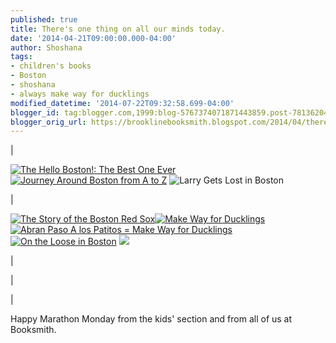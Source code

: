 ```yaml
---
published: true
title: There's one thing on all our minds today.
date: '2014-04-21T09:00:00.000-04:00'
author: Shoshana
tags:
- children's books
- Boston
- shoshana
- always make way for ducklings
modified_datetime: '2014-07-22T09:32:58.699-04:00'
blogger_id: tag:blogger.com,1999:blog-5767374071871443859.post-7813620478664123932
blogger_orig_url: https://brooklinebooksmith.blogspot.com/2014/04/theres-one-thing-on-all-our-minds-today.html
---
```

|

[![](https://images.booksense.com/images/books/008/943/FC9780981943008.JPG "The Hello Boston!: The Best One Ever")](https://www.brooklinebooksmith-shop.com/book/v/9780981943008)  [![](https://images.booksense.com/images/books/194/833/FC9781889833194.JPG "Journey Around Boston from A to Z")](https://www.brooklinebooksmith-shop.com/book/v/9781889833194) ![](https://images.booksense.com/images/books/935/617/FC9781570617935.JPG "Larry Gets Lost in Boston")

[](https://www.brooklinebooksmith-shop.com/book/v/9781570617935)

|

[![](https://images.booksense.com/images/books/327/126/FC9780898126327.JPG "The Story of the Boston Red Sox")](https://www.brooklinebooksmith-shop.com/book/v/9780898126327)[![](https://images.booksense.com/images/books/341/564/FC9780140564341.JPG "Make Way for Ducklings")](https://www.brooklinebooksmith-shop.com/book/v/9780140564341)[![](https://images.booksense.com/images/books/046/017/FC9780613017046.JPG "Abran Paso A los Patitos = Make Way for Ducklings")](https://www.brooklinebooksmith-shop.com/book/v/9780613017046)[![](https://images.booksense.com/images/books/920/212/FC9781933212920.JPG "On the Loose in Boston")](https://www.brooklinebooksmith-shop.com/book/v/9781933212920) [![](https://images.booksense.com/images/books/030/190/FC9781602190030.JPG)](https://images.indiebound.com/030/190/9781602190030.jpg "Good Night Boston")

 |





 |

|

Happy Marathon Monday from the kids' section and from all of us at Booksmith.

 
